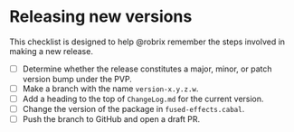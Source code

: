 # Releasing new versions

This checklist is designed to help @robrix remember the steps involved in making a new release.

- [ ] Determine whether the release constitutes a major, minor, or patch version bump under the PVP.
- [ ] Make a branch with the name `version-x.y.z.w`.
- [ ] Add a heading to the top of `ChangeLog.md` for the current version.
- [ ] Change the version of the package in `fused-effects.cabal`.
- [ ] Push the branch to GitHub and open a draft PR.
